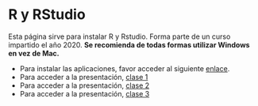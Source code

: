 # R y RStudio

Esta página sirve para instalar R y Rstudio. Forma parte de un curso impartido el año 2020. **Se recomienda de todas formas utilizar Windows en vez de Mac.**

* Para instalar las aplicaciones, favor acceder al siguiente [enlace](Instalación-R.html).
* Para acceder a la presentación, [clase 1](presentacion.html)
* Para acceder a la presentación, [clase 2](presentacion2.html)
* Para acceder a la presentación, [clase 3](presentacion3.html)
